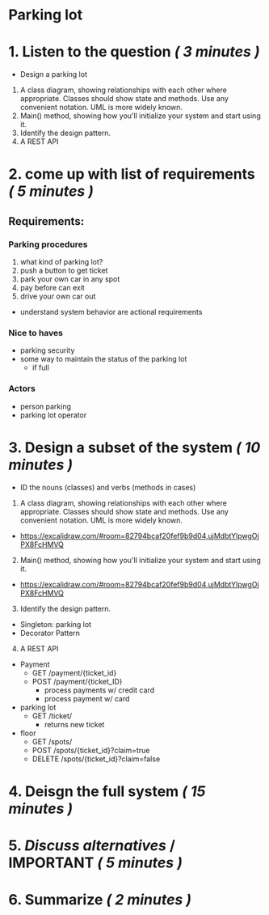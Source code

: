 # Parking lot

# 1. Listen to the question *( 3 minutes )*

- Design a parking lot

1. A class diagram, showing relationships with each other where appropriate. Classes should show state and methods. Use any convenient notation. UML is more widely known.
2. Main() method, showing how you'll initialize your system and start using it.
3. Identify the design pattern.
4. A REST API

# 2. come up with list of requirements *( 5 minutes )*

## Requirements:

### Parking procedures

1. what kind of parking lot?
2. push a button to get ticket
3. park your own car in any spot
4. pay before can exit
5. drive your own car out

- understand system behavior are actional requirements

### Nice to haves

- parking security
- some way to maintain the status of the parking lot
	- if full

### Actors

- person parking
- parking lot operator


# 3. Design a subset of the system *( 10 minutes )*

- ID the nouns (classes) and verbs (methods in cases)

1. A class diagram, showing relationships with each other where appropriate. Classes should show state and methods. Use any convenient notation. UML is more widely known.

- https://excalidraw.com/#room=82794bcaf20fef9b9d04,ujMdbtYlpwgOjPX8FcHMVQ

2. Main() method, showing how you'll initialize your system and start using it.

- https://excalidraw.com/#room=82794bcaf20fef9b9d04,ujMdbtYlpwgOjPX8FcHMVQ

3. Identify the design pattern.

- Singleton: parking lot
- Decorator Pattern

4. A REST API

- Payment
	- GET /payment/{ticket_id}
	- POST /payment/{ticket_ID}
		- process payments w/ credit card
		- process payment w/ card
- parking lot
	- GET /ticket/
		- returns new ticket
- floor
	- GET /spots/
	- POST /spots/{ticket_id}?claim=true
	- DELETE /spots/{ticket_id}?claim=false

# 4. Deisgn the full system *( 15 minutes )*

# 5. *Discuss alternatives* / IMPORTANT *( 5 minutes )*

# 6. Summarize *( 2 minutes )*